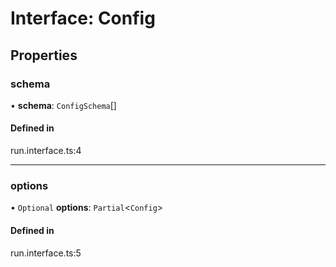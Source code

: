 # Interface: Config

## Properties

### schema

• **schema**: `ConfigSchema`[]

#### Defined in

run.interface.ts:4

___

### options

• `Optional` **options**: `Partial`<`Config`\>

#### Defined in

run.interface.ts:5
